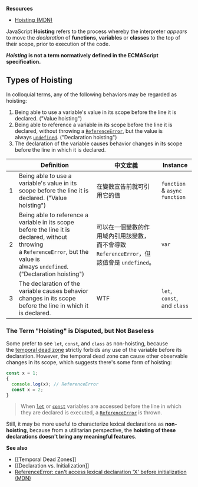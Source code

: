 **Resources**
- [Hoisting (MDN)](https://developer.mozilla.org/en-US/docs/Glossary/Hoisting)

JavaScript **Hoisting** refers to the process whereby the interpreter *appears* to move the _declaration_ of **functions**, **variables** or **classes** to the top of their scope, prior to execution of the code.

**_Hoisting_ is not a term normatively defined in the ECMAScript specification.**

## Types of Hoisting

In colloquial terms, any of the following behaviors may be regarded as hoisting:

1.  Being able to use a variable's value in its scope before the line it is declared. ("Value hoisting")
2.  Being able to reference a variable in its scope before the line it is declared, without throwing a [`ReferenceError`](https://developer.mozilla.org/en-US/docs/Web/JavaScript/Reference/Global_Objects/ReferenceError), but the value is always [`undefined`](https://developer.mozilla.org/en-US/docs/Web/JavaScript/Reference/Global_Objects/undefined). ("Declaration hoisting")
3.  The declaration of the variable causes behavior changes in its scope before the line in which it is declared.

|     | Definition                                                                                                                                                                         | 中文定義                                                                                  | Instance |
|:---:| ---------------------------------------------------------------------------------------------------------------------------------------------------------------------------------- | ----------------------------------------------------------------------------------------- | --- |
|  1  | Being able to use a variable's value in its scope before the line it is declared. ("Value hoisting")                                                                               | 在變數宣告前就可引用它的值                                                                | `function` & `async function`    |
|  2  | Being able to reference a variable in its scope before the line it is declared, without throwing a `ReferenceError`, but the value is always `undefined`. ("Declaration hoisting") | 可以在一個變數的作用域內引用該變數，而不會導致 `ReferenceError`，但該值會是 `undefined`。 | `var`    |
|  3  | The declaration of the variable causes behavior changes in its scope before the line in which it is declared.                                                                      | WTF                                                                                         |  `let`, `const`, and `class`   |


### The Term "Hoisting" is Disputed, but Not Baseless
Some prefer to see `let`, `const`, and `class` as non-hoisting, because the [temporal dead zone](https://developer.mozilla.org/en-US/docs/Web/JavaScript/Reference/Statements/let#temporal_dead_zone_tdz) strictly forbids any use of the variable before its declaration. However, the temporal dead zone can cause other observable changes in its scope, which suggests there's some form of hoisting:

```js
const x = 1;
{
  console.log(x); // ReferenceError
  const x = 2;
}
```

>When [`let`](https://developer.mozilla.org/en-US/docs/Web/JavaScript/Reference/Statements/let) or [`const`](https://developer.mozilla.org/en-US/docs/Web/JavaScript/Reference/Statements/const) variables are accessed before the line in which they are declared is executed, a [`ReferenceError`](https://developer.mozilla.org/en-US/docs/Web/JavaScript/Reference/Global_Objects/ReferenceError) is thrown.

Still, it may be more useful to characterize lexical declarations as **non-hoisting**, because from a utilitarian perspective, the **hoisting of these declarations doesn't bring any meaningful features**.



**See also**
- [[Temporal Dead Zones]]
- [[Declaration vs. Initialization]]
- [ReferenceError: can't access lexical declaration 'X' before initialization (MDN)](https://developer.mozilla.org/en-US/docs/Web/JavaScript/Reference/Errors/Cant_access_lexical_declaration_before_init)
